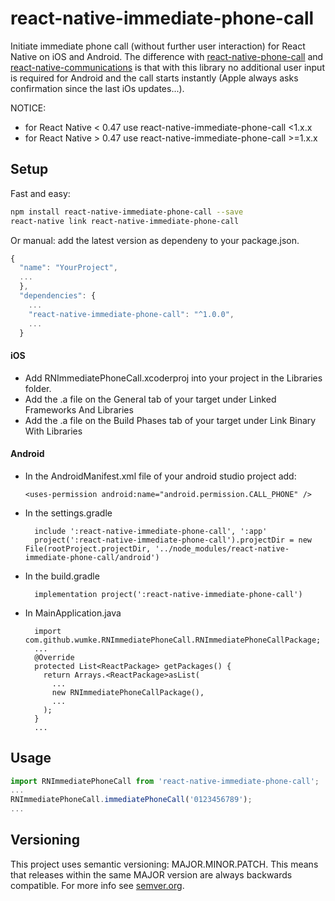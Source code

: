 # react-native-immediate-phone-call
Initiate immediate phone call (without further user interaction) for React Native on iOS and Android.
The difference with [react-native-phone-call](https://github.com/tiaanduplessis/react-native-phone-call) and [react-native-communications](https://github.com/anarchicknight/react-native-communications) is that with this library no additional user input is required for Android and the call starts instantly (Apple always asks confirmation since the last iOs updates...). 

NOTICE:
- for React Native < 0.47 use react-native-immediate-phone-call <1.x.x
- for React Native > 0.47 use react-native-immediate-phone-call >=1.x.x

## Setup

Fast and easy:
```bash
npm install react-native-immediate-phone-call --save
react-native link react-native-immediate-phone-call
```

Or manual:  add the latest version as dependeny to your package.json.

```javascript
{
  "name": "YourProject",
  ...
  },
  "dependencies": {
    ...
    "react-native-immediate-phone-call": "^1.0.0",
    ...
  }
```

#### iOS
* Add RNImmediatePhoneCall.xcoderproj into your project in the Libraries folder.
* Add the .a file on the General tab of your target under Linked Frameworks And Libraries
* Add the .a file on the Build Phases tab of your target under Link Binary With Libraries

#### Android
* In the AndroidManifest.xml file of your android studio project add:
    ```
    <uses-permission android:name="android.permission.CALL_PHONE" />
    ```
* In the settings.gradle
  ```
    include ':react-native-immediate-phone-call', ':app'
    project(':react-native-immediate-phone-call').projectDir = new File(rootProject.projectDir, '../node_modules/react-native-immediate-phone-call/android')
  ```
* In the build.gradle
  ```
    implementation project(':react-native-immediate-phone-call')
  ```
* In MainApplication.java
  ```
    import com.github.wumke.RNImmediatePhoneCall.RNImmediatePhoneCallPackage;
    ...
    @Override
    protected List<ReactPackage> getPackages() {
      return Arrays.<ReactPackage>asList(
        ...
        new RNImmediatePhoneCallPackage(),
        ...
      );
    }
    ...
  ```
## Usage

```javascript
import RNImmediatePhoneCall from 'react-native-immediate-phone-call';
...
RNImmediatePhoneCall.immediatePhoneCall('0123456789');
...
```

## Versioning

This project uses semantic versioning: MAJOR.MINOR.PATCH.
This means that releases within the same MAJOR version are always backwards compatible. For more info see [semver.org](http://semver.org/).